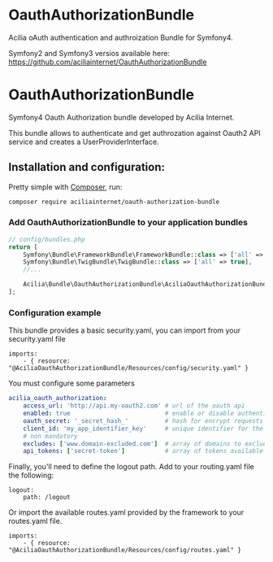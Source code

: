 # OauthAuthorizationBundle
Acilia oAuth authentication and authroization Bundle for Symfony4.

Symfony2 and Symfony3 versios available here: https://github.com/aciliainternet/OauthAuthorizationBundle

# OauthAuthorizationBundle

Symfony4 Oauth Authorization bundle developed by Acilia Internet.

This bundle allows to authenticate and get authrozation against Oauth2 API service and creates a UserProviderInterface.

## Installation and configuration:

Pretty simple with [Composer](http://packagist.org), run:

```sh
composer require aciliainternet/oauth-authorization-bundle
```

### Add OauthAuthorizationBundle to your application bundles

```php
// config/bundles.php
return [
    Symfony\Bundle\FrameworkBundle\FrameworkBundle::class => ['all' => true],
    Symfony\Bundle\TwigBundle\TwigBundle::class => ['all' => true],
    //...

    Acilia\Bundle\OauthAuthorizationBundle\AciliaOauthAuthorizationBundle::class => ['all' => true]
];
```

### Configuration example

This bundle provides a basic security.yaml, you can import from your security.yaml file
```
imports:
    - { resource: "@AciliaOauthAuthorizationBundle/Resources/config/security.yaml" }
```
You must configure some parameters

```yaml
acilia_oauth_authorization:
    access_url: 'http://api.my-oauth2.com' # url of the oauth api
    enabled: true                          # enable or disable authentication, if false users as authenticated as 'anon.'
    oauth_secret: '_secret_hash_'          # hash for encrypt requests to the api
    client_id: 'my_app_identifier_key'     # unique identifier for the application
    # non mandatory
    excludes: ['www.domain-excluded.com']  # array of domains to exclude from the auth checking
    api_tokens: ['secret-token']           # array of tokens available to use for test
```

Finally, you'll need to define the logout path. Add to your routing.yaml file the following:
```
logout:
    path: /logout
```

Or import the available routes.yaml provided by the framework to your routes.yaml file.
```
imports:
    - { resource: "@AciliaOauthAuthorizationBundle/Resources/config/routes.yaml" }
```
